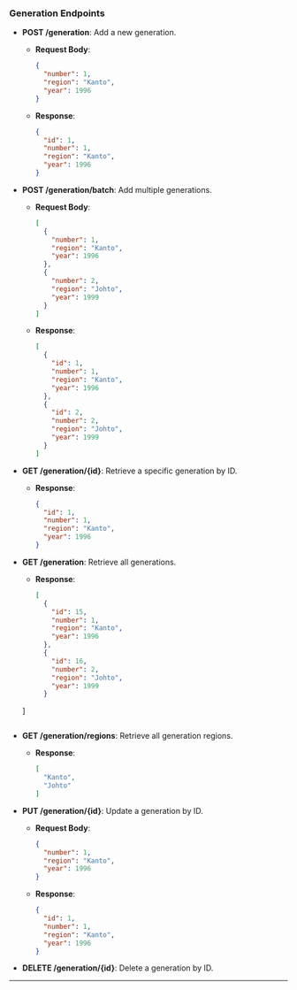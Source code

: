 ### Generation Endpoints

- **POST /generation**: Add a new generation.
  - **Request Body**:
    ```json
    {
      "number": 1,
      "region": "Kanto",
      "year": 1996
    }
    ```
  - **Response**:
    ```json
    {
      "id": 1,
      "number": 1,
      "region": "Kanto",
      "year": 1996
    }
    ```

- **POST /generation/batch**: Add multiple generations.
  - **Request Body**:
    ```json
    [
      {
        "number": 1,
        "region": "Kanto",
        "year": 1996
      },
      {
        "number": 2,
        "region": "Johto",
        "year": 1999
      }
    ]
    ```
  - **Response**:
    ```json
    [
      {
        "id": 1,
        "number": 1,
        "region": "Kanto",
        "year": 1996
      },
      {
        "id": 2,
        "number": 2,
        "region": "Johto",
        "year": 1999
      }
    ]
    ```

- **GET /generation/{id}**: Retrieve a specific generation by ID.
  - **Response**:
    ```json
    {
      "id": 1,
      "number": 1,
      "region": "Kanto",
      "year": 1996
    }
    ```

- **GET /generation**: Retrieve all generations.
  - **Response**:
    ```json
    [
      {
        "id": 15,
        "number": 1,
        "region": "Kanto",
        "year": 1996
      },
      {
        "id": 16,
        "number": 2,
        "region": "Johto",
        "year": 1999
      }
  ]
  ```

- **GET /generation/regions**: Retrieve all generation regions.
  - **Response**:
    ```json
    [
      "Kanto",
      "Johto"
    ]
    ```

- **PUT /generation/{id}**: Update a generation by ID.
  - **Request Body**:
    ```json
    {
      "number": 1,
      "region": "Kanto",
      "year": 1996
    }
    ```
  - **Response**:
    ```json
    {
      "id": 1,
      "number": 1,
      "region": "Kanto",
      "year": 1996
    }
    ```

- **DELETE /generation/{id}**: Delete a generation by ID.

---
